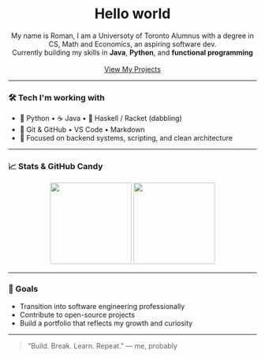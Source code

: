 <h1 align="center">Hello world</h1>

<p align="center">
  My name is Roman, I am a Universoty of Toronto Alumnus with a degree in CS, Math and Economics, an aspiring software dev.  
  <br/>
  Currently building my skills in <strong>Java</strong>, <strong>Python</strong>, and <strong>functional programming</strong>  
  <br/><br/>
  <a href="https://github.com/roman-fanian?tab=repositories">View My Projects</a>
</p>

---

### 🛠 Tech I'm working with

- 🐍 Python • ☕ Java • 🧮 Haskell / Racket (dabbling)
- 🔧 Git & GitHub • VS Code • Markdown
- 🧠 Focused on backend systems, scripting, and clean architecture

---

### 📈 Stats & GitHub Candy

<p align="center">
  <img src="https://github-readme-stats.vercel.app/api?username=romanfanian&show_icons=true&theme=default" height="165" />
  <img src="https://github-readme-stats.vercel.app/api/top-langs/?username=romanfanian&layout=compact&theme=default" height="165" />
</p>

---

### 🎯 Goals

- Transition into software engineering professionally  
- Contribute to open-source projects  
- Build a portfolio that reflects my growth and curiosity  

---

> “Build. Break. Learn. Repeat.” — me, probably

